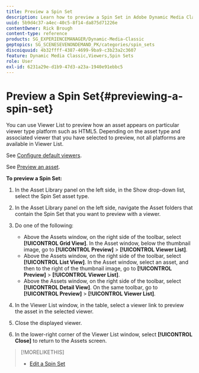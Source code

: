```yaml
---
title: Preview a Spin Set
description: Learn how to preview a Spin Set in Adobe Dynamic Media Classic.
uuid: 5b9d4c37-a4ec-40c5-8f14-da875d71226e
contentOwner: Rick Brough
content-type: reference
products: SG_EXPERIENCEMANAGER/Dynamic-Media-Classic
geptopics: SG_SCENESEVENONDEMAND_PK/categories/spin_sets
discoiquuid: 4b32ffff-4387-4699-9ba9-c3b23a2c3607
feature: Dynamic Media Classic,Viewers,Spin Sets
role: User
exl-id: 6231a29e-d1b9-47d3-a23a-1940e91ebbc5
---
```

# Preview a Spin Set{#previewing-a-spin-set}

You can use Viewer List to preview how an asset appears on particular viewer type platform such as HTML5. Depending on the asset type and associated viewer that you have selected to preview, not all platforms are available in Viewer List.

See [Configure default viewers](application-setup.md#configuring_default_viewers).

See [Preview an asset](previewing-asset.md#previewing_an_asset).

**To preview a Spin Set:**

1. In the Asset Library panel on the left side, in the Show drop-down list, select the Spin Set asset type.
1. In the Asset Library panel on the left side, navigate the Asset folders that contain the Spin Set that you want to preview with a viewer.
1. Do one of the following:

   * Above the Assets window, on the right side of the toolbar, select **[!UICONTROL Grid View]**. In the Asset window, below the thumbnail image, go to **[!UICONTROL Preview]** > **[!UICONTROL Viewer List]**.
   * Above the Assets window, on the right side of the toolbar, select **[!UICONTROL List View]**. In the Asset window, select an asset, and then to the right of the thumbnail image, go to **[!UICONTROL Preview]** > **[!UICONTROL Viewer List]**.
   * Above the Assets window, on the right side of the toolbar, select **[!UICONTROL Detail View]**. On the same toolbar, go to **[!UICONTROL Preview]** > **[!UICONTROL Viewer List]**.

1. In the Viewer List window, in the table, select a viewer link to preview the asset in the selected viewer.
1. Close the displayed viewer.
1. In the lower-right corner of the Viewer List window, select **[!UICONTROL Close]** to return to the Assets screen.

>[!MORELIKETHIS]
>
>* [Edit a Spin Set](creating-spin-set.md#editing-a-spin-set)
